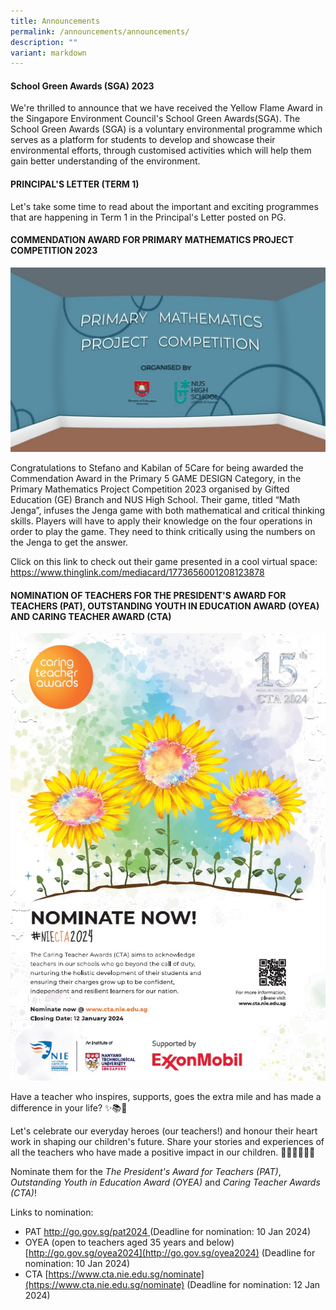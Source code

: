 ```yaml
---
title: Announcements
permalink: /announcements/announcements/
description: ""
variant: markdown
---
```

#### School Green Awards (SGA) 2023
We're thrilled to announce that we have received the Yellow Flame Award in the Singapore Environment Council's School Green Awards(SGA). The School Green Awards (SGA) is a voluntary environmental programme which serves as a platform for students to develop and showcase their environmental efforts, through customised activities which will help them gain better understanding of the environment.





#### PRINCIPAL'S LETTER (TERM 1)
Let's take some time to read about the important and exciting programmes that are happening in Term 1 in the Principal's Letter posted on PG.



#### COMMENDATION AWARD FOR PRIMARY MATHEMATICS PROJECT COMPETITION 2023
![](/images/math%20competition1.jpg)

Congratulations to Stefano and Kabilan of 5Care for being awarded the Commendation Award in the Primary 5 GAME DESIGN Category, in the Primary Mathematics Project Competition 2023 organised by Gifted Education (GE) Branch and NUS High School.
Their game, titled “Math Jenga”, infuses the Jenga game with both mathematical and critical thinking skills. Players will have to apply their knowledge on the four operations in order to play the
game. They need to think critically using the numbers on the Jenga to get the answer.

Click on this link to check out their game presented in a cool virtual space: [https://www.thinglink.com/mediacard/1773656001208123878 ](https://www.thinglink.com/mediacard/1773656001208123878 )
 


#### NOMINATION OF TEACHERS FOR THE PRESIDENT'S AWARD FOR TEACHERS (PAT), OUTSTANDING YOUTH IN EDUCATION AWARD (OYEA) AND CARING TEACHER AWARD (CTA)
![](/images/caringteacheraward.jpg)

Have a teacher who inspires, supports, goes the extra mile and has made a difference in your life? ✨📚💖

Let's celebrate our everyday heroes (our teachers!) and honour their heart work in shaping our children's future. Share your stories and experiences of all the teachers who have made a positive impact in our children. 👏🏼💪🏼🥰🥳

Nominate them for the *The President's Award for Teachers (PAT)*, *Outstanding Youth in Education Award (OYEA)* and *Caring Teacher Awards (CTA)*!

Links to nomination:
- PAT [http://go.gov.sg/pat2024 ](http://go.gov.sg/pat2024 )(Deadline for nomination: 10 Jan 2024)
- OYEA (open to teachers aged 35 years and below) [http://go.gov.sg/oyea2024](http://go.gov.sg/oyea2024) (Deadline for nomination: 10 Jan 2024)
- CTA [https://www.cta.nie.edu.sg/nominate](https://www.cta.nie.edu.sg/nominate) (Deadline for nomination: 12 Jan 2024)


